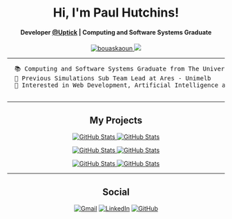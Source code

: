<h1 align="center">Hi, I'm Paul Hutchins!</h1>
<h4 align="center">Developer <a href="https://uptickhq.com/au/">@Uptick</a> | Computing and Software Systems Graduate</h4>
<p align="center">
	<a href="https://github.com/hutchinsp01">
		<img src="https://komarev.com/ghpvc/?username=hutchinsp01&label=Profile%20views&color=0e75b6&style=flat" alt="bouaskaoun" />
	</a>
  <a href="https://github.com/uptick">
    <img src="https://img.shields.io/badge/Works-Uptick-orange" />
  </a>
</p>
<hr>
  <pre>
  📚 Computing and Software Systems Graduate from The University of Melbourne
  📝 Previous Simulations Sub Team Lead at Ares - Unimelb
  🚩 Interested in Web Development, Artificial Intelligence and Financial Services
  </pre>
<hr>

<h2 align="center">My Projects</h2>
<div align="center">
  <p>
    <a href="https://github.com/MatterStore/recipeStore.git">
      <img src="https://github-readme-stats.vercel.app/api/pin/?username=MatterStore&repo=recipeStore" alt="GitHub Stats" />
    </a>
    <a href="https://github.com/hutchinsp01/Cachex-AI-Agent.git">
      <img src="https://github-readme-stats.vercel.app/api/pin/?username=hutchinsp01&repo=Cachex-AI-Agent" alt="GitHub Stats" />
    </a>
  </p>
  <p>
    <a href="https://github.com/hutchinsp01/G69-ToonRacers.git">
      <img src="https://github-readme-stats.vercel.app/api/pin/?username=hutchinsp01&repo=G69-ToonRacers" alt="GitHub Stats" />
    </a>
    <a href="https://github.com/hutchinsp01/C-Sharp-Ray-Tracer.git">
      <img src="https://github-readme-stats.vercel.app/api/pin/?username=hutchinsp01&repo=C-Sharp-Ray-Tracer" alt="GitHub Stats" />
    </a>
  </p>
  <p>
    <a href="https://github.com/hutchinsp01/Chepong.git">
      <img src="https://github-readme-stats.vercel.app/api/pin/?username=hutchinsp01&repo=Chepong" alt="GitHub Stats" />
    </a>
    <a href="https://github.com/hutchinsp01/Advent-Of-Code.git">
      <img src="https://github-readme-stats.vercel.app/api/pin/?username=hutchinsp01&repo=Advent-Of-Code" alt="GitHub Stats" />
    </a>
  </p>
</div>
<hr>
<h2 align="center">Social</h2>
<p align="center">
	<a href="mailto:hutchinsp01@gmail.com"><img img src="https://img.shields.io/badge/gmail-%23EA4335.svg?style=plastic&logo=gmail&logoColor=white" alt="Gmail"/></a>
	<a href="https://www.linkedin.com/in/hutchinsp01/"><img src="https://img.shields.io/badge/linkedin-%230A66C2.svg?style=plastic&logo=linkedin&logoColor=white" alt="LinkedIn"/></a>
	<a href="https://github.com/hutchinsp01"><img src="https://img.shields.io/badge/github-%23181717.svg?style=plastic&logo=github&logoColor=white" alt="GitHub"/></a>
</p>


